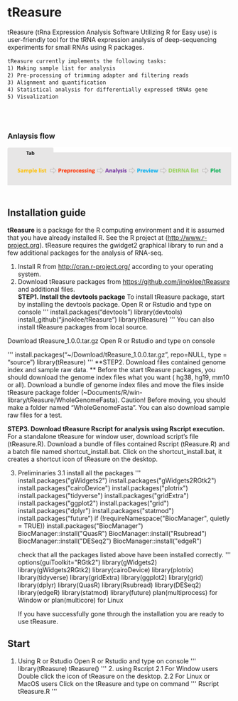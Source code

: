 
# tReasure
tReasure (tRna Expression Analysis Software Utilizing R for Easy use) is user-friendly tool for the tRNA expression analysis of deep-sequencing experiments for small RNAs using R packages. 

    tReasure currently implements the following tasks:
    1) Making sample list for analysis
    2) Pre-processing of trimming adapter and filtering reads
    3) Alignment and quantification
    4) Statistical analysis for differentially expressed tRNAs gene
    5) Visualization 

<br/><br/>
  ### Anlaysis flow
   ![Flow](https://github.com/jinoklee/tReasure/blob/master/inst/extdata/flow.png?raw=true)<br/><br/>
   



Installation guide
---------------------------
**tReasure** is a package for the R computing environment and it is assumed that you have already installed R. See the R project at (http://www.r-project.org). tReasure requires the gwidget2 graphical library to run and a few additional packages for the analysis of RNA-seq. 


  
1.  Install R from http://cran.r-project.org/ according to your operating system.
2.  Download tReasure packages from https://github.com/jinoklee/tReasure and additional files.  
**STEP1. Install the devtools package**
To install tReasure package, start by installing the devtools package.
Open R or Rstudio and type on console
    '''
    install.packages(“devtools”)
    library(devtools)
    install_github(“jinoklee/tReasure”)
    library(tReasure)
    '''
You can also install tReasure packages from local source.
    
Download tReasure_1.0.0.tar.gz
Open R or Rstudio and type on console
    
  '''
  install.packages(“~/Download/tReasure_1.0.0.tar.gz”, repo=NULL, type = “source”)
  library(tReasure)
  '''
**STEP2. Download files contained genome index and sample raw data. **
Before the start tReasure packages, you should download the genome index files what you want ( hg38, hg19, mm10 or all). 
Download a bundle of genome index files and move the files inside tReasure package folder (~Documents/R/win-library/tReasure/WholeGenomeFasta). Caution! Before moving, you should make a folder named “WholeGenomeFasta”.
You can also download sample raw files for a test. 

**STEP3. Download tReasure Rscript for analysis using Rscript execution.**
For a standalone tReasure for window user, download script’s file (tReasure.R). 
Download a bundle of files contained Rscript (tReasure.R) and a batch file named shortcut_install.bat.
Click on the shortcut_install.bat, it creates a shortcut icon of tReasure on the desktop.

3.  Preliminaries
    3.1 install all the packages
    '''
    install.packages("gWidgets2")
    install.packages("gWidgets2RGtk2")
    install.packages("cairoDevice")
    install.packages("plotrix")
    install.packages("tidyverse")
    install.packages("gridExtra")
    install.packages("ggplot2")
    install.packages("grid")
    install.packages("dplyr")
    install.packages("statmod")
    install.packages(“future”)
    if (!requireNamespace("BiocManager", quietly = TRUE))
    install.packages("BiocManager")
    BiocManager::install("QuasR")
    BiocManager::install("Rsubread")
    BiocManager::install("DESeq2")
    BiocManager::install("edgeR")
    
    check that all the packages listed above have been installed correctly.
    '''
    options(guiToolkit="RGtk2")
    library(gWidgets2)
    library(gWidgets2RGtk2)
    library(cairoDevice)
    library(plotrix)
    library(tidyverse)
    library(gridExtra)
    library(ggplot2)
    library(grid)
    library(dplyr)
    library(QuasR)
    library(Rsubread)
    library(DESeq2)
    library(edgeR)
    library(statmod)
    library(future)
    plan(multiprocess) for Window or plan(multicore) for Linux
    
    If you have successfully gone through the installation you are ready to use tReasure.

Start
---------------------------
   1.  Using R or Rstudio
   Open R or Rstudio and type on console
    '''
    library(tReasure)
    tReasure()
    '''
    2. using Rscript 
    2.1 For Window users 
    Double click the icon of tReasure on the desktop.
	2.2 For Linux or MacOS users
    Click on the tReasure and type on command
    '''
    Rscript tReasure.R
    '''

